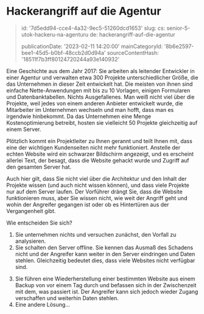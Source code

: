 Hackerangriff auf die Agentur
=============================

> id: '7d5edd94-cce4-4a32-9ec5-51260dcd1653'
> slug:
> 	cs: senior-5-utok-hackeru-na-agenturu
> 	de: hackerangriff-auf-die-agentur
> 
> publicationDate: '2023-02-11 14:20:00'
> mainCategoryId: '8b6e2597-bee1-45d5-b0bf-48ccb2d0d94a'
> sourceContentHash: '18511f7b3ff80124720244a93e140932'

Eine Geschichte aus dem Jahr 2017: Sie arbeiten als leitender Entwickler in einer Agentur und verwalten etwa 300 Projekte unterschiedlicher Größe, die das Unternehmen in dieser Zeit entwickelt hat. Die meisten von ihnen sind einfache Nette-Anwendungen mit bis zu 10 Vorlagen, einigen Formularen und Datenbanktabellen. Nichts Ausgefallenes. Man weiß nicht viel über die Projekte, weil jedes von einem anderen Anbieter entwickelt wurde, die Mitarbeiter im Unternehmen wechseln und man hofft, dass man es irgendwie hinbekommt. Da das Unternehmen eine Menge Kostenoptimierung betreibt, hosten sie vielleicht 50 Projekte gleichzeitig auf einem Server.

Plötzlich kommt ein Projektleiter zu Ihnen gerannt und teilt Ihnen mit, dass eine der wichtigen Kundenseiten nicht mehr funktioniert. Anstelle der echten Website wird ein schwarzer Bildschirm angezeigt, und es erscheint allerlei Text, der besagt, dass die Website gehackt wurde und Zugriff auf den gesamten Server hat.

Auch hier gilt, dass Sie nicht viel über die Architektur und den Inhalt der Projekte wissen (und auch nicht wissen können), und dass viele Projekte nur auf dem Server laufen. Der Vorführer drängt Sie, dass die Website funktionieren muss, aber Sie wissen nicht, wie weit der Angriff geht und wohin der Angreifer gegangen ist oder ob es Hintertüren aus der Vergangenheit gibt.

Wie entscheiden Sie sich?

1) Sie unternehmen nichts und versuchen zunächst, den Vorfall zu analysieren.
2) Sie schalten den Server offline. Sie kennen das Ausmaß des Schadens nicht und der Angreifer kann weiter in den Server eindringen und Daten stehlen. Gleichzeitig bedeutet dies, dass viele Websites nicht verfügbar sind.
3. Sie führen eine Wiederherstellung einer bestimmten Website aus einem Backup von vor einem Tag durch und befassen sich in der Zwischenzeit mit dem, was passiert ist. Der Angreifer kann sich jedoch wieder Zugang verschaffen und weiterhin Daten stehlen.
4. Eine andere Lösung...
